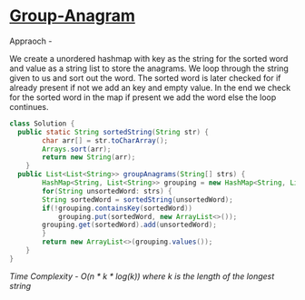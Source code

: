 # [Group-Anagram](https://leetcode.com/problems/group-anagrams/)

Appraoch -

We create a unordered hashmap with key as the string for the sorted word and value as a string list to store the anagrams. We loop through the string given to us and sort out the word. The sorted word is later checked for if already present if not we add an key and empty value. In the end we check for the sorted word in the map if present we add the word else the loop continues.

```java
class Solution {
  public static String sortedString(String str) {
        char arr[] = str.toCharArray();
        Arrays.sort(arr);
        return new String(arr);
    }
  public List<List<String>> groupAnagrams(String[] strs) {
        HashMap<String, List<String>> grouping = new HashMap<String, List<String>>();
        for(String unsortedWord: strs) {
        String sortedWord = sortedString(unsortedWord);
        if(!grouping.containsKey(sortedWord))
            grouping.put(sortedWord, new ArrayList<>());
        grouping.get(sortedWord).add(unsortedWord);
        }
        return new ArrayList<>(grouping.values());
    }
}
```
*Time Complexity - O(n \* k \* log(k)) where k is the length of the longest string*
